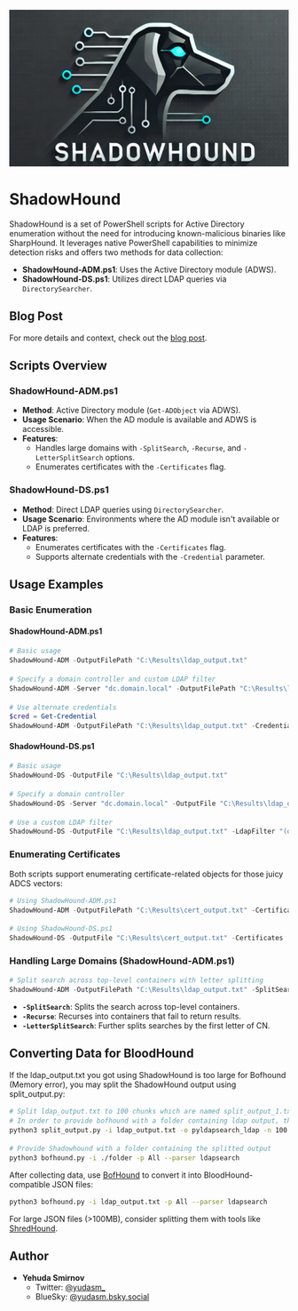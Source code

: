 ![Logo](./logo.png)

# ShadowHound

ShadowHound is a set of PowerShell scripts for Active Directory enumeration without the need for introducing known-malicious binaries like SharpHound. It leverages native PowerShell capabilities to minimize detection risks and offers two methods for data collection:

- **ShadowHound-ADM.ps1**: Uses the Active Directory module (ADWS).
- **ShadowHound-DS.ps1**: Utilizes direct LDAP queries via `DirectorySearcher`.

## Blog Post

For more details and context, check out the [blog post](https://blog.fndsec.net/2024/11/25/shadowhound/).

## Scripts Overview

### ShadowHound-ADM.ps1

- **Method**: Active Directory module (`Get-ADObject` via ADWS).
- **Usage Scenario**: When the AD module is available and ADWS is accessible.
- **Features**:
  - Handles large domains with `-SplitSearch`, `-Recurse`, and `-LetterSplitSearch` options.
  - Enumerates certificates with the `-Certificates` flag.

### ShadowHound-DS.ps1

- **Method**: Direct LDAP queries using `DirectorySearcher`.
- **Usage Scenario**: Environments where the AD module isn't available or LDAP is preferred.
- **Features**:
  - Enumerates certificates with the `-Certificates` flag.
  - Supports alternate credentials with the `-Credential` parameter.

## Usage Examples

### Basic Enumeration

#### ShadowHound-ADM.ps1

```powershell
# Basic usage
ShadowHound-ADM -OutputFilePath "C:\Results\ldap_output.txt"

# Specify a domain controller and custom LDAP filter
ShadowHound-ADM -Server "dc.domain.local" -OutputFilePath "C:\Results\ldap_output.txt" -LdapFilter "(objectClass=user)"

# Use alternate credentials
$cred = Get-Credential
ShadowHound-ADM -OutputFilePath "C:\Results\ldap_output.txt" -Credential $cred -SearchBase "DC=domain,DC=local"
```

#### ShadowHound-DS.ps1

```powershell
# Basic usage
ShadowHound-DS -OutputFile "C:\Results\ldap_output.txt"

# Specify a domain controller
ShadowHound-DS -Server "dc.domain.local" -OutputFile "C:\Results\ldap_output.txt"

# Use a custom LDAP filter
ShadowHound-DS -OutputFile "C:\Results\ldap_output.txt" -LdapFilter "(objectClass=computer)"
```

### Enumerating Certificates

Both scripts support enumerating certificate-related objects for those juicy ADCS vectors:

```powershell
# Using ShadowHound-ADM.ps1
ShadowHound-ADM -OutputFilePath "C:\Results\cert_output.txt" -Certificates

# Using ShadowHound-DS.ps1
ShadowHound-DS -OutputFile "C:\Results\cert_output.txt" -Certificates
```

### Handling Large Domains (ShadowHound-ADM.ps1)

```powershell
# Split search across top-level containers with letter splitting
ShadowHound-ADM -OutputFilePath "C:\Results\ldap_output.txt" -SplitSearch -LetterSplitSearch
```

- **`-SplitSearch`**: Splits the search across top-level containers.
- **`-Recurse`**: Recurses into containers that fail to return results.
- **`-LetterSplitSearch`**: Further splits searches by the first letter of CN.

## Converting Data for BloodHound

If the ldap_output.txt you got using ShadowHound is too large for Bofhound (Memory error), you may split the ShadowHound output using split_output.py:
```bash
# Split ldap_output.txt to 100 chunks which are named split_output_1.txt, split_output_2.txt and so on...
# In order to provide bofhound with a folder containing ldap output, the files *must* be prefixed with "pyldapsearch".
python3 split_output.py -i ldap_output.txt -o pyldapsearch_ldap -n 100

# Provide Shadowhound with a folder containing the splitted output
python3 bofhound.py -i ./folder -p All --parser ldapsearch

```

After collecting data, use [BofHound](https://github.com/coffeegist/bofhound) to convert it into BloodHound-compatible JSON files:

```bash
python3 bofhound.py -i ldap_output.txt -p All --parser ldapsearch
```

For large JSON files (>100MB), consider splitting them with tools like [ShredHound](https://github.com/ustayready/ShredHound).

## Author

- **Yehuda Smirnov**
  - Twitter: [@yudasm_](https://twitter.com/yudasm_)
  - BlueSky: [@yudasm.bsky.social](https://bsky.app/profile/yudasm.bsky.social)
